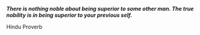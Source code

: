 _**There is nothing noble about being superior to some other man. The true nobility is in being superior to your previous self.**_

Hindu Proverb